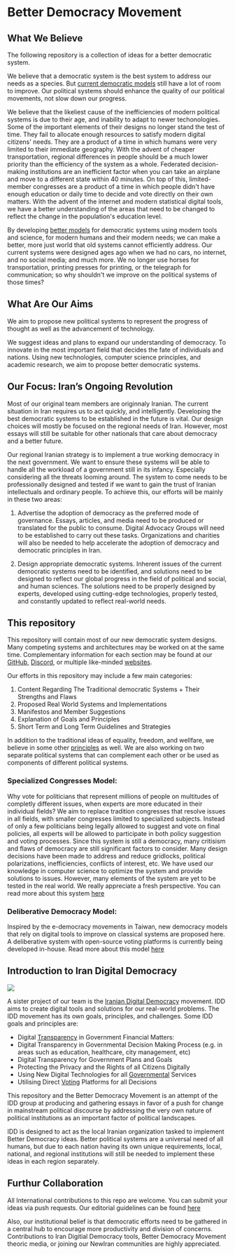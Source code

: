 ﻿
# Better Democracy Movement

## What We Believe
The following repository is a collection of ideas for a better democratic system.

We believe that a democratic system is the best system to address our needs as a species. But [current democratic models](https://github.com/Jiwe-Mobarez/Better-Democracy/blob/main/Systems/Current-Models/README.md) still have a lot of room to improve. Our political systems should enhance the quality of our political movements, not slow down our progress.

We believe that the likeliest cause of the inefficiencies of modern political systems is due to their age, and inability to adapt to newer techonologies. Some of the important elements of their designs no longer stand the test of time. They fail to allocate enough resources to satisfy modern digital citizens' needs. They are a product of a time in which humans were very limited to their immediate geography. With the advent of cheaper transportation, regional differences in people should be a much lower priority than the efficiency of the system as a whole. Federated decision-making institutions are an inefficient factor when you can take an airplane and move to a different state within 40 minutes. On top of this, limited-member congresses are a product of a time in which people didn't have enough education or daily time to decide and vote directly on their own matters. With the advent of the internet and modern statistical digital tools, we have a better understanding of the areas that need to be changed to reflect the change in the population's education level.

By developing [better models](https://github.com/Jiwe-Mobarez/Better-Democracy/blob/main/Systems/README.md) for democratic systems using modern tools and science, for modern humans and their modern needs; we can make a better, more just world that old systems cannot efficiently address. Our current systems were designed ages ago when we had no cars, no internet, and no social media; and much more. We no longer use horses for transportation, printing presses for printing, or the telegraph for communication; so why shouldn't we improve on the political systems of those times?

## What Are Our Aims

We aim to propose new political systems to represent the progress of thought as well as the advancement of technology.

We suggest ideas and plans to expand our understanding of democracy. To innovate in the most important field that decides the fate of individuals and nations. Using new technologies, computer science principles, and academic research, we aim to propose better democratic systems.

## Our Focus: Iran’s Ongoing Revolution

Most of our original team members are originnaly Iranian. The current situation in Iran requires us to act quickly, and intelligently. Developing the best democratic systems to be established in the future is vital. Our design choices will mostly be focused on the regional needs of Iran. However, most essays will still be suitable for other nationals that care about democracy and a better future.

Our regional Iranian strategy is to implement a true working democracy in the next government. We want to ensure these systems will be able to handle all the workload of a government still in its infancy. Especially considering all the threats looming around. The system to come needs to be professionally designed and tested if we want to gain the trust of Iranian intellectuals and ordinary people. To achieve this, our efforts will be mainly in these two areas:

1. Advertise the adoption of democracy as the preferred mode of governance. Essays, articles, and media need to be produced or translated for the public to consume. Digital Advocacy Groups will need to be established to carry out these tasks. Organizations and charities will also be needed to help accelerate the adoption of democracy and democratic principles in Iran.

2. Design appropriate democratic systems. Inherent issues of the current democratic systems need to be identified, and solutions need to be designed to reflect our global progress in the field of political and social, and human sciences. The solutions need to be properly designed by experts, developed using cutting-edge technologies, properly tested, and constantly updated to reflect real-world needs.

## This repository

This repository will contain most of our new democratic system designs. Many competing systems and architectures may be worked on at the same time. Complementary information for each section may be found at our [GitHub](https://github.com/irandigitaldemocracy), [Discord](https://discord.gg/2zkS4MekxB), or multiple like-minded [websites](https://github.com/Jiwe-Mobarez/Awesome-Iran-Resistance).

Our efforts in this repository may include a few main categories:

1. Content Regarding The Traditional democratic Systems + Their Strengths and Flaws
2. Proposed Real World Systems and Implementations
3. Manifestos and Member Suggestions
4. Explanation of Goals and Principles
5. Short Term and Long Term Guidelines and Strategies

In addition to the traditional ideas of equality, freedom, and wellfare, we believe in some other [principles](https://github.com/Jiwe-Mobarez/Better-Democracy/blob/main/Principles/README.md) as well.
We are also working on two separate political systems that can complement each other or be used as components of different political systems.

### Specialized Congresses Model:

Why vote for politicians that represent millions of people on multitudes of completly different issues, when experts are more educated in their individual fields? We aim to replace tradition congresses that resolve issues in all fields, with smaller congresses limited to specialized subjects. Instead of only a few politicians being legally allowed to suggest and vote on final policies, all experts will be allowed to participate in both policy suggestion and voting processes. Since this system is still a democracy, many critisism and flaws of democracy are still significant factors to consider. Many design decisions have been made to address and reduce gridlocks, political polarizations, inefficiencies, conflicts of interest, etc. We have used our knowledge in computer science to optimize the system and provide solutions to issues. However, many elements of the system are yet to be tested in the real world. We really appreciate a fresh perspective. You can read more about this system [here](https://github.com/Jiwe-Mobarez/Better-Democracy/blob/main/Systems/Expert-Driven/README.md)

### Deliberative Democracy Model:

Inspired by the e-democracy movements in Taiwan, new democracy models that rely on digital tools to improve on classical systems are proposed here. A deliberative system with open-source voting platforms is currently being developed in-house. Read more about this model [here](https://github.com/Jiwe-Mobarez/Better-Democracy/blob/main/Systems/Deliberative/README.md)

## Introduction to Iran Digital Democracy

<img src="https://github.com/Jiwe-Mobarez/Better-Democracy/blob/main/Assets/Images/General/fist.png?raw=true">

A sister project of our team is the [Iranian Digital Democracy](https://github.com/irandigitaldemocracy) movement. IDD aims to create digital tools and solutions for our real-world problems. The IDD movement has its own goals, principles, and challenges.
Some IDD goals and principles are:

- Digital [Transparency](https://github.com/irandigitaldemocracy/digital-transparency) in Government Financial Matters:
- Digital Transparency in Governmental Decision Making Process (e.g. in areas such as education, healthcare, city management, etc)
- Digital Transparency for Government Plans and Goals
- Protecting the Privacy and the Rights of all Citizens Digitally
- Using New Digital Technologies for all [Governmental](https://github.com/irandigitaldemocracy/digital-democracy) Services
- Utilising Direct [Voting](https://github.com/irandigitaldemocracy/voting-platform) Platforms for all Decisions

This repository and the Better Democracy Movement is an attempt of the IDD group at producing and gathering essays in favor of a push for change in mainstream political discourse by addressing the very own nature of political institutions as an important factor of political landscapes.

IDD is designed to act as the local Iranian organization tasked to implement Better Democracy ideas. Better political systems are a universal need of all humans, but due to each nation having its own unique requirements, local, national, and regional institutions will still be needed to implement these ideas in each region separately.

## Furthur Collaboration

All International contributions to this repo are welcome. You can submit your ideas via push requests. Our editorial guidelines can be found [here]()

Also, our institutional belief is that democratic efforts need to be gathered in a central hub to encourage more productivity and division of concerns. Contributions to Iran Digitial Democracy tools, Better Democracy Movement theoric media, or joining our NewIran communities are highly appreciated.


